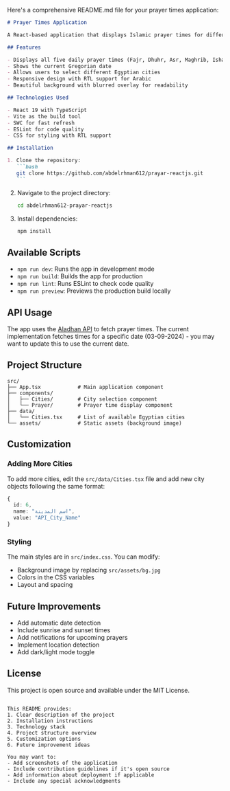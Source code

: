 Here's a comprehensive README.md file for your prayer times application:

````markdown
# Prayer Times Application

A React-based application that displays Islamic prayer times for different cities in Egypt. The app fetches prayer times from the Aladhan API and presents them in a clean, user-friendly interface.

## Features

- Displays all five daily prayer times (Fajr, Dhuhr, Asr, Maghrib, Isha)
- Shows the current Gregorian date
- Allows users to select different Egyptian cities
- Responsive design with RTL support for Arabic
- Beautiful background with blurred overlay for readability

## Technologies Used

- React 19 with TypeScript
- Vite as the build tool
- SWC for fast refresh
- ESLint for code quality
- CSS for styling with RTL support

## Installation

1. Clone the repository:
   ```bash
   git clone https://github.com/abdelrhman612/prayar-reactjs.git
   ```
````

2. Navigate to the project directory:

   ```bash
   cd abdelrhman612-prayar-reactjs
   ```

3. Install dependencies:
   ```bash
   npm install
   ```

## Available Scripts

- `npm run dev`: Runs the app in development mode
- `npm run build`: Builds the app for production
- `npm run lint`: Runs ESLint to check code quality
- `npm run preview`: Previews the production build locally

## API Usage

The app uses the [Aladhan API](https://aladhan.com/prayer-times-api) to fetch prayer times. The current implementation fetches times for a specific date (03-09-2024) - you may want to update this to use the current date.

## Project Structure

```
src/
├── App.tsx            # Main application component
├── components/
│   ├── Cities/        # City selection component
│   └── Prayer/        # Prayer time display component
├── data/
│   └── Cities.tsx     # List of available Egyptian cities
└── assets/            # Static assets (background image)
```

## Customization

### Adding More Cities

To add more cities, edit the `src/data/Cities.tsx` file and add new city objects following the same format:

```typescript
{
  id: 6,
  name: "اسم المدينة",
  value: "API_City_Name"
}
```

### Styling

The main styles are in `src/index.css`. You can modify:

- Background image by replacing `src/assets/bg.jpg`
- Colors in the CSS variables
- Layout and spacing

## Future Improvements

- Add automatic date detection
- Include sunrise and sunset times
- Add notifications for upcoming prayers
- Implement location detection
- Add dark/light mode toggle

## License

This project is open source and available under the MIT License.

```

This README provides:
1. Clear description of the project
2. Installation instructions
3. Technology stack
4. Project structure overview
5. Customization options
6. Future improvement ideas

You may want to:
- Add screenshots of the application
- Include contribution guidelines if it's open source
- Add information about deployment if applicable
- Include any special acknowledgments
```
